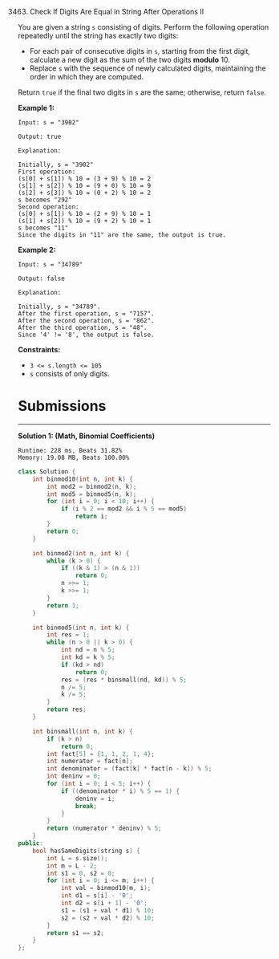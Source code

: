 3463. Check If Digits Are Equal in String After Operations II

You are given a string `s` consisting of digits. Perform the following operation repeatedly until the string has exactly two digits:

* For each pair of consecutive digits in `s`, starting from the first digit, calculate a new digit as the sum of the two digits **modulo** 10.
* Replace `s` with the sequence of newly calculated digits, maintaining the order in which they are computed.

Return `true` if the final two digits in `s` are the same; otherwise, return `false`.

 

**Example 1:**
```
Input: s = "3902"

Output: true

Explanation:

Initially, s = "3902"
First operation:
(s[0] + s[1]) % 10 = (3 + 9) % 10 = 2
(s[1] + s[2]) % 10 = (9 + 0) % 10 = 9
(s[2] + s[3]) % 10 = (0 + 2) % 10 = 2
s becomes "292"
Second operation:
(s[0] + s[1]) % 10 = (2 + 9) % 10 = 1
(s[1] + s[2]) % 10 = (9 + 2) % 10 = 1
s becomes "11"
Since the digits in "11" are the same, the output is true.
```

**Example 2:**
```
Input: s = "34789"

Output: false

Explanation:

Initially, s = "34789".
After the first operation, s = "7157".
After the second operation, s = "862".
After the third operation, s = "48".
Since '4' != '8', the output is false.
```

**Constraints:**

* `3 <= s.length <= 105`
* `s` consists of only digits.

# Submissions
---
**Solution 1: (Math, Binomial Coefficients)**
```
Runtime: 228 ms, Beats 31.82%
Memory: 19.08 MB, Beats 100.00%
```
```c++
class Solution {
    int binmod10(int n, int k) {
        int mod2 = binmod2(n, k);
        int mod5 = binmod5(n, k);
        for (int i = 0; i < 10; i++) {
            if (i % 2 == mod2 && i % 5 == mod5)
                return i;
        }
        return 0;
    }

    int binmod2(int n, int k) {
        while (k > 0) {
            if ((k & 1) > (n & 1))
                return 0;
            n >>= 1;
            k >>= 1;
        }
        return 1;
    }

    int binmod5(int n, int k) {
        int res = 1;
        while (n > 0 || k > 0) {
            int nd = n % 5;
            int kd = k % 5;
            if (kd > nd)
                return 0;
            res = (res * binsmall(nd, kd)) % 5;
            n /= 5;
            k /= 5;
        }
        return res;
    }

    int binsmall(int n, int k) {
        if (k > n)
            return 0;
        int fact[5] = {1, 1, 2, 1, 4};
        int numerator = fact[n];
        int denominator = (fact[k] * fact[n - k]) % 5;
        int deninv = 0;
        for (int i = 0; i < 5; i++) {
            if ((denominator * i) % 5 == 1) {
                deninv = i;
                break;
            }
        }
        return (numerator * deninv) % 5;
    }
public:
    bool hasSameDigits(string s) {
        int L = s.size();
        int m = L - 2;
        int s1 = 0, s2 = 0;
        for (int i = 0; i <= m; i++) {
            int val = binmod10(m, i);
            int d1 = s[i] - '0';
            int d2 = s[i + 1] - '0';
            s1 = (s1 + val * d1) % 10;
            s2 = (s2 + val * d2) % 10;
        }
        return s1 == s2;
    }
};
```
